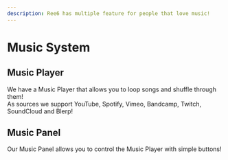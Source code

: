 ```yaml
---
description: Ree6 has multiple feature for people that love music!
---
```


# Music System

## Music Player

We have a Music Player that allows you to loop songs and shuffle through them!\
As sources we support YouTube, Spotify, Vimeo, Bandcamp, Twitch, SoundCloud and Blerp!

## Music Panel

Our Music Panel allows you to control the Music Player with simple buttons!
